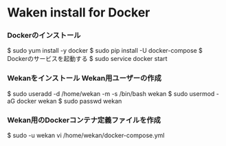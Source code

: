 # Waken install for Docker

### Dockerのインストール
$ sudo yum install -y docker
$ sudo pip install -U docker-compose
$ Dockerのサービスを起動する
$ sudo service docker start

### Wekanをインストール Wekan用ユーザーの作成

$ sudo useradd -d /home/wekan -m -s /bin/bash wekan
$ sudo usermod -aG docker wekan
$ sudo passwd wekan

### Wekan用のDockerコンテナ定義ファイルを作成
$  sudo -u wekan vi /home/wekan/docker-compose.yml
